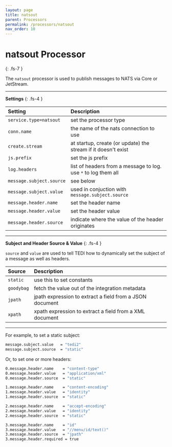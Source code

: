 ```yaml
---
layout: page
title: natsout
parent: Processors
permalink: /processors/natsout
nav_order: 10
---
```


# natsout Processor
{: .fs-7 }

The `natsout` processor is used to publish messages to NATS via Core or JetStream.


---

**Settings**
{: .fs-4 }


| **Setting**                   | **Description**           |
|:------------------------------|:--------------------------|
| `service.type=natsout`        | set the processor type |
| `conn.name`                   | the name of the nats connection to use |
| `create.stream`               | at startup, create (or update) the stream if it doesn't exist |
| `js.prefix`                   | set the js prefix |
| `log.headers`                 | list of headers from a message to log. use `*` to log them all |
| `message.subject.source`      | see below  |
| `message.subject.value`       | used in conjuction with `message.subject.source` |
| `message.header.name`         | set the header name|
| `message.header.value`        | set the header value |
| `message.header.source`       | indicate where the value of the header originates |

---

**Subject and Header Source & Value**
{: .fs-4 }

`source` and `value` are used to tell TEDI how to dynamically set the subject of a message as well as headers.

| **Source**                    | **Description**           |
|:------------------------------|:--------------------------|
| `static`                      | use this to set constants |
| `goodybag`                    | fetch the value out of the integration metadata  |
| `jpath`                       | jpath expression to extract a field from a JSON document  |
| `xpath`                       | xpath expression to extract a field from a XML document  |

---

For example, to set  a static subject:

```sh
message.subject.value   = "tedi2"
message.subject.source  = "static"
```

Or, to set one or more headers:

```sh
0.message.header.name    = "content-type"
0.message.header.value   = "application/xml"
0.message.header.source  = "static"

1.message.header.name    = "content-encoding"
1.message.header.value   = "identity"
1.message.header.source  = "static"

2.message.header.name    = "accept-encoding"
2.message.header.value   = "identity"
2.message.header.source  = "static"

3.message.header.name    = "id"
3.message.header.value   = "//menu/id/text()"
3.message.header.source  = "jpath"
3.message.header.required = true
```
